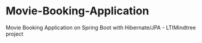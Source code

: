 # Movie-Booking-Application
Movie Booking Application on Spring Boot with Hibernate/JPA - LTIMindtree project
